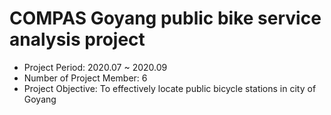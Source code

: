 # COMPAS Goyang public bike service analysis project
- Project Period: 2020.07 ~ 2020.09
- Number of Project Member: 6
- Project Objective: To effectively locate public bicycle stations in city of Goyang

